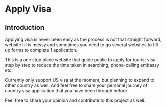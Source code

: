 # Apply Visa

## Introduction

Applying visa is never been easy as the process is not that straight forward, website UI is messy and sometimes you need to go several websites to fill up forms to complete 1 application.

This is a one stop place website that guide public to apply for tourist visa step by step to reduce the time taken in searching, phone-calling embassy etc.

Currently only support US visa at the moment, but planning to expand to other country as well. And feel free to share your personal journey of country visa application that you have been through before.

Feel free to share your opinion and contribute to this project as well.

